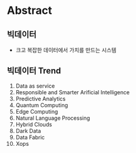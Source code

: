 # Abstract

## 빅데이터
- 크고 복잡한 데이터에서 가치를 만드는 시스템

## 빅데이터 Trend
1. Data as service
2. Responsible and Smarter Arificial Intelligence
3. Predictive Analytics
4. Quantum Computing
5. Edge Computing
6. Natural Language Processing
7. Hybrid Clouds
8. Dark Data
9. Data Fabric
10. Xops
